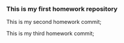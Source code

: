 ### This is my first homework repository

This is my second homework commit;

This is my third homework commit;
